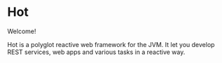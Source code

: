 # Hot

Welcome!

Hot is a polyglot reactive web framework for the JVM. It let you develop REST services, web apps and various tasks in a reactive way.

